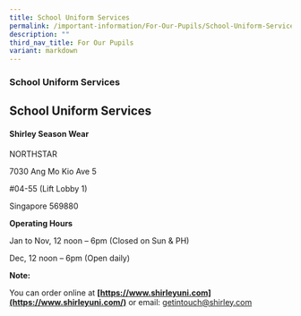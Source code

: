 ```yaml
---
title: School Uniform Services
permalink: /important-information/For-Our-Pupils/School-Uniform-Services/
description: ""
third_nav_title: For Our Pupils
variant: markdown
---
```

### School Uniform Services

## School Uniform Services


#### Shirley Season Wear

NORTHSTAR

7030 Ang Mo Kio Ave 5

#04-55 (Lift Lobby 1)

Singapore 569880

**Operating Hours**

Jan to Nov, 12 noon – 6pm (Closed on Sun & PH)

Dec, 12 noon – 6pm (Open daily)

**Note:**

You can order online at **[https://www.shirleyuni.com](https://www.shirleyuni.com/)** or email: [getintouch@shirley.com](getintouch@shirley.com)
